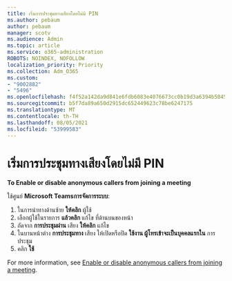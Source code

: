 ```yaml
---
title: เริ่มการประชุมทางเสียงโดยไม่มี PIN
ms.author: pebaum
author: pebaum
manager: scotv
ms.audience: Admin
ms.topic: article
ms.service: o365-administration
ROBOTS: NOINDEX, NOFOLLOW
localization_priority: Priority
ms.collection: Adm_O365
ms.custom:
- "9002882"
- "5496"
ms.openlocfilehash: f4f52a142da9d841e6fdb6083e4076673cc0b19d3a6394b58455c3f4f7580f5b
ms.sourcegitcommit: b5f7da89a650d2915dc652449623c78be6247175
ms.translationtype: MT
ms.contentlocale: th-TH
ms.lasthandoff: 08/05/2021
ms.locfileid: "53999583"
---
```

# <a name="start-an-audio-conference-without-a-pin"></a>เริ่มการประชุมทางเสียงโดยไม่มี PIN

**To Enable or disable anonymous callers from joining a meeting**

ใช้ศูนย์ **Microsoft Teamsการจัดการระบบ**:

1. ในการนําทางด้านซ้าย **ให้คลิก** ผู้ใช้
2. เลือกผู้ใช้ในรายการ **แล้วคลิก** แก้ไข ที่ด้านบนของหน้า
3. ถัดจาก **การประชุมผ่าน** เสียง **ให้คลิก** แก้ไข
4. ในบานหน้าต่าง **การประชุมทาง** เสียง ให้เปิดหรือปิด **ใช้งาน ผู้โทรเข้าจะเป็นบุคคลแรกใน** การประชุม
5. คลิก **ใช้**

For more information, see [Enable or disable anonymous callers from joining a meeting](https://docs.microsoft.com/microsoftteams/start-an-audio-conference-over-the-phone-without-a-pin-in-teams).
